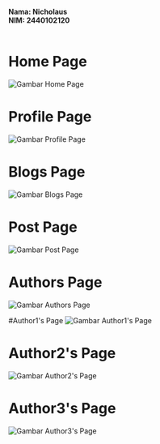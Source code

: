 <b>Nama: Nicholaus <br>
NIM: 2440102120</b>
<br><br>

# Home Page
![Gambar Home Page](https://github.com/nangzy/PemanasanUTS/blob/master/Documentation/HomePage.jpg)

# Profile Page
![Gambar Profile Page](https://github.com/nangzy/PemanasanUTS/blob/master/Documentation/ProfilePage.jpg)

# Blogs Page
![Gambar Blogs Page](https://github.com/nangzy/PemanasanUTS/blob/master/Documentation/BlogsPage.jpg)

# Post Page
![Gambar Post Page](https://github.com/nangzy/PemanasanUTS/blob/master/Documentation/PostPage.jpg)

# Authors Page
![Gambar Authors Page](https://github.com/nangzy/PemanasanUTS/blob/master/Documentation/AuthorsPage.jpg)

#Author1's Page
![Gambar Author1's Page](https://github.com/nangzy/PemanasanUTS/blob/master/Documentation/Author1Page.jpg)

# Author2's Page
![Gambar Author2's Page](https://github.com/nangzy/PemanasanUTS/blob/master/Documentation/Author2Page.jpg)

# Author3's Page
![Gambar Author3's Page](https://github.com/nangzy/PemanasanUTS/blob/master/Documentation/Author3Page.jpg)
